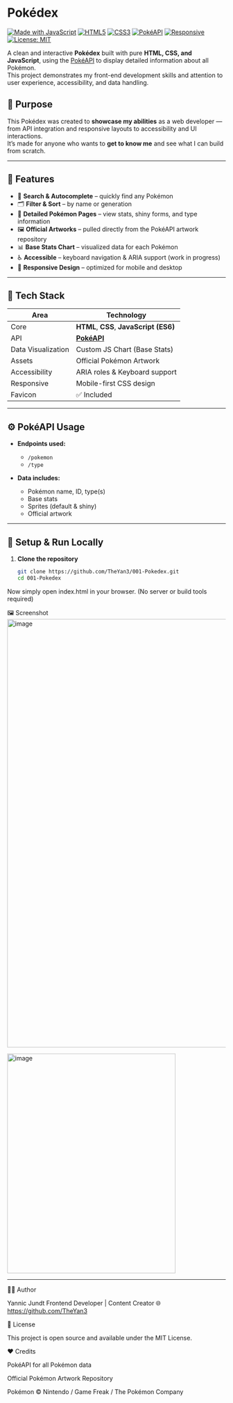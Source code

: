 # Pokédex

[![Made with JavaScript](https://img.shields.io/badge/Made%20with-JavaScript-F7DF1E?logo=javascript&logoColor=black)](https://developer.mozilla.org/en-US/docs/Web/JavaScript)
[![HTML5](https://img.shields.io/badge/HTML5-E34F26?logo=html5&logoColor=white)](https://developer.mozilla.org/en-US/docs/Web/HTML)
[![CSS3](https://img.shields.io/badge/CSS3-1572B6?logo=css3&logoColor=white)](https://developer.mozilla.org/en-US/docs/Web/CSS)
[![PokéAPI](https://img.shields.io/badge/API-PokéAPI-EE1515?logo=pokemon&logoColor=white)](https://pokeapi.co/)
[![Responsive](https://img.shields.io/badge/Responsive-Yes-brightgreen)](https://developer.mozilla.org/en-US/docs/Learn/CSS/CSS_layout/Responsive_Design)
[![License: MIT](https://img.shields.io/badge/License-MIT-blue.svg)](LICENSE)

A clean and interactive **Pokédex** built with pure **HTML, CSS, and JavaScript**, using the [PokéAPI](https://pokeapi.co/) to display detailed information about all Pokémon.  
This project demonstrates my front-end development skills and attention to user experience, accessibility, and data handling.

## 🎯 Purpose

This Pokédex was created to **showcase my abilities** as a web developer — from API integration and responsive layouts to accessibility and UI interactions.  
It’s made for anyone who wants to **get to know me** and see what I can build from scratch.

---

## 🧠 Features

-  🔎 **Search & Autocomplete** – quickly find any Pokémon
-  🗂️ **Filter & Sort** – by name or generation
-  📄 **Detailed Pokémon Pages** – view stats, shiny forms, and type information
-  🖼️ **Official Artworks** – pulled directly from the PokéAPI artwork repository
-  📊 **Base Stats Chart** – visualized data for each Pokémon
-  ♿ **Accessible** – keyboard navigation & ARIA support (work in progress)
-  📱 **Responsive Design** – optimized for mobile and desktop

---

## 🧩 Tech Stack

| Area               | Technology                              |
| ------------------ | --------------------------------------- |
| Core               | **HTML**, **CSS**, **JavaScript (ES6)** |
| API                | [**PokéAPI**](https://pokeapi.co/)      |
| Data Visualization | Custom JS Chart (Base Stats)            |
| Assets             | Official Pokémon Artwork                |
| Accessibility      | ARIA roles & Keyboard support           |
| Responsive         | Mobile-first CSS design                 |
| Favicon            | ✅ Included                             |

---

## ⚙️ PokéAPI Usage

-  **Endpoints used:**

   -  `/pokemon`
   -  `/type`

-  **Data includes:**
   -  Pokémon name, ID, type(s)
   -  Base stats
   -  Sprites (default & shiny)
   -  Official artwork

---

## 🧰 Setup & Run Locally

1. **Clone the repository**
   ```bash
   git clone https://github.com/TheYan3/001-Pokedex.git
   cd 001-Pokedex
   ```

Now simply open index.html in your browser.
(No server or build tools required)

🖼️ Screenshot
<img width="1849" height="985" alt="image" src="https://github.com/user-attachments/assets/14115e76-8046-47b5-8684-c7dd6d772970" />

<img width="388" height="505" alt="image" src="https://github.com/user-attachments/assets/5c5bcda7-cf93-466d-84d3-5809b5cffd40" />

---

🧑‍💻 Author

Yannic Jundt
Frontend Developer | Content Creator
🌐 https://github.com/TheYan3

📝 License

This project is open source and available under the MIT License.

❤️ Credits

PokéAPI
for all Pokémon data

Official Pokémon Artwork Repository

Pokémon © Nintendo / Game Freak / The Pokémon Company
